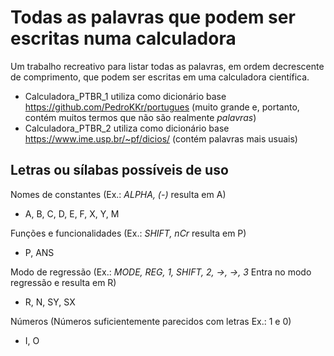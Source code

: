 # Todas as palavras que podem ser escritas numa calculadora
Um trabalho recreativo para listar todas as palavras, em ordem decrescente de comprimento, que podem ser escritas em uma calculadora científica.

- Calculadora_PTBR_1 utiliza como dicionário base https://github.com/PedroKKr/portugues (muito grande e, portanto, contém muitos termos que não são realmente *palavras*)
- Calculadora_PTBR_2 utiliza como dicionário base https://www.ime.usp.br/~pf/dicios/ (contém palavras mais usuais)

## Letras ou sílabas possíveis de uso
Nomes de constantes (Ex.: *ALPHA, (-)* resulta em A)
- A, B, C, D, E, F, X, Y, M 

Funções e funcionalidades (Ex.: *SHIFT, nCr* resulta em P)
- P, ANS

Modo de regressão (Ex.: *MODE, REG, 1, SHIFT, 2, →, →, 3* Entra no modo regressão e resulta em R)
- R, N, SY, SX

Números (Números suficientemente parecidos com letras Ex.: 1 e 0)
- I, O
